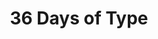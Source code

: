 ---
order: 7
title: 36 Days of Type
description: 10th edition of the yearly typography challenge, the theme was retro Game Boy games (Aseprite)

variant: project--5
rightSide: true
video1: 36-days-of-type-a.mp4
video3: 36-days-of-type-b.mp4
video4: 36-days-of-type-c.mp4
---